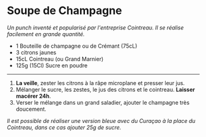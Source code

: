 # Soupe de Champagne

_Un punch inventé et popularisé par l'entreprise Cointreau. Il se réalise facilement en grande quantité._

- 1 Bouteille de champagne ou de Crémant (75cL)
- 3 citrons jaunes
- 15cL Cointreau (ou Grand Marnier)
- 125g (15Cl) Sucre en poudre

---

1. **La veille**, zester les citrons à la râpe microplane et presser leur jus.
2. Mélanger le sucre, les zestes, le jus des citrons et le cointreau. **Laisser macérer 24h**.
3. Verser le mélange dans un grand saladier, ajouter le champagne très doucement.

_Il est possible de réaliser une version bleue avec du Curaçao à la place du Cointreau, dans ce cas ajouter 25g de sucre._